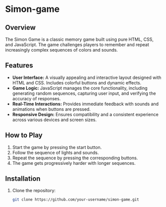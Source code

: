 # Simon-game


## Overview

The Simon Game is a classic memory game built using pure HTML, CSS, and JavaScript. The game challenges players to remember and repeat increasingly complex sequences of colors and sounds.

## Features

- **User Interface:** A visually appealing and interactive layout designed with HTML and CSS. Includes colorful buttons and dynamic effects.
- **Game Logic:** JavaScript manages the core functionality, including generating random sequences, capturing user input, and verifying the accuracy of responses.
- **Real-Time Interactions:** Provides immediate feedback with sounds and animations when buttons are pressed.
- **Responsive Design:** Ensures compatibility and a consistent experience across various devices and screen sizes.

## How to Play

1. Start the game by pressing the start button.
2. Follow the sequence of lights and sounds.
3. Repeat the sequence by pressing the corresponding buttons.
4. The game gets progressively harder with longer sequences.

## Installation

1. Clone the repository:
   ```bash
   git clone https://github.com/your-username/simon-game.git
